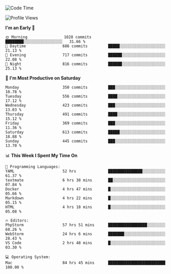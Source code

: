 <!--START_SECTION:waka-->
![Code Time](http://img.shields.io/badge/Code%20Time-2%2C185%20hrs%207%20mins-blue)

![Profile Views](http://img.shields.io/badge/Profile%20Views-0-blue)

**I'm an Early 🐤** 

```text
🌞 Morning                1028 commits        ████████░░░░░░░░░░░░░░░░░   31.66 % 
🌆 Daytime                686 commits         █████░░░░░░░░░░░░░░░░░░░░   21.13 % 
🌃 Evening                717 commits         ██████░░░░░░░░░░░░░░░░░░░   22.08 % 
🌙 Night                  816 commits         ██████░░░░░░░░░░░░░░░░░░░   25.13 % 
```
📅 **I'm Most Productive on Saturday** 

```text
Monday                   350 commits         ███░░░░░░░░░░░░░░░░░░░░░░   10.78 % 
Tuesday                  556 commits         ████░░░░░░░░░░░░░░░░░░░░░   17.12 % 
Wednesday                423 commits         ███░░░░░░░░░░░░░░░░░░░░░░   13.03 % 
Thursday                 491 commits         ████░░░░░░░░░░░░░░░░░░░░░   15.12 % 
Friday                   369 commits         ███░░░░░░░░░░░░░░░░░░░░░░   11.36 % 
Saturday                 613 commits         █████░░░░░░░░░░░░░░░░░░░░   18.88 % 
Sunday                   445 commits         ███░░░░░░░░░░░░░░░░░░░░░░   13.70 % 
```


📊 **This Week I Spent My Time On** 

```text
💬 Programming Languages: 
YAML                     52 hrs              ███████████████░░░░░░░░░░   61.37 % 
textmate                 6 hrs 38 mins       ██░░░░░░░░░░░░░░░░░░░░░░░   07.84 % 
Docker                   4 hrs 47 mins       █░░░░░░░░░░░░░░░░░░░░░░░░   05.66 % 
Markdown                 4 hrs 22 mins       █░░░░░░░░░░░░░░░░░░░░░░░░   05.15 % 
HTML                     4 hrs 18 mins       █░░░░░░░░░░░░░░░░░░░░░░░░   05.08 % 

🔥 Editors: 
PhpStorm                 57 hrs 51 mins      █████████████████░░░░░░░░   68.26 % 
WebStorm                 24 hrs 6 mins       ███████░░░░░░░░░░░░░░░░░░   28.43 % 
VS Code                  2 hrs 48 mins       █░░░░░░░░░░░░░░░░░░░░░░░░   03.30 % 

💻 Operating System: 
Mac                      84 hrs 45 mins      █████████████████████████   100.00 % 
```


<!--END_SECTION:waka-->
